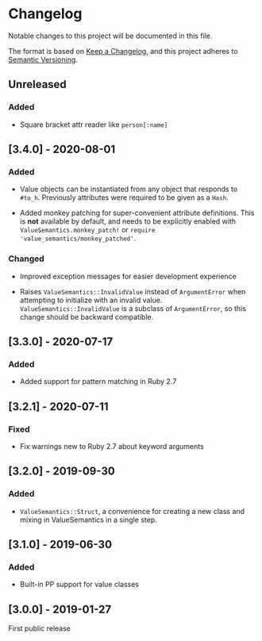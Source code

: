 # Changelog

Notable changes to this project will be documented in this file.

The format is based on [Keep a Changelog](https://keepachangelog.com/en/1.0.0/),
and this project adheres to [Semantic Versioning](https://semver.org/spec/v2.0.0.html).

## Unreleased
### Added
- Square bracket attr reader like `person[:name]`

## [3.4.0] - 2020-08-01
### Added
- Value objects can be instantiated from any object that responds to `#to_h`.
  Previously attributes were required to be given as a `Hash`.

- Added monkey patching for super-convenient attribute definitions. This is
  **not** available by default, and needs to be explicitly enabled with
  `ValueSemantics.monkey_patch!` or `require 'value_semantics/monkey_patched'`.

### Changed
- Improved exception messages for easier development experience

- Raises `ValueSemantics::InvalidValue` instead of `ArgumentError` when
  attempting to initialize with an invalid value. `ValueSemantics::InvalidValue`
  is a subclass of `ArgumentError`, so this change should be backward
  compatible.

## [3.3.0] - 2020-07-17
### Added
- Added support for pattern matching in Ruby 2.7

## [3.2.1] - 2020-07-11
### Fixed
- Fix warnings new to Ruby 2.7 about keyword arguments

## [3.2.0] - 2019-09-30
### Added
- `ValueSemantics::Struct`, a convenience for creating a new class and mixing
  in ValueSemantics in a single step.

## [3.1.0] - 2019-06-30
### Added
- Built-in PP support for value classes

## [3.0.0] - 2019-01-27

First public release
